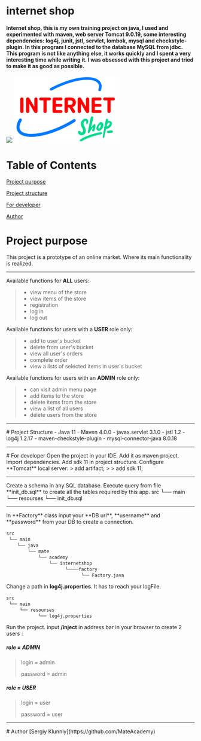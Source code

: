 <h1>internet shop
 
<h4>Internet shop, this is my own training project on java, I used and experimented with maven, 
web server Tomcat 9.0.19, some interesting dependencies: log4j, junit, jstl, servlet, lombok, 
mysql and checkstyle-plugin. In this program I connected to the database MySQL from jdbc. 
This program is not like anything else, it works quickly and I spent a very interesting time 
while writing it. I was obsessed with this project and tried to make it as good as possible.</h4>    

 
![](
https://camo.githubusercontent.com/6665a0c8ffeaf2c0caf52baeab22d63849fcbf86/68747470733a2f2f696d672e736869656c64732e696f2f6769746875622f6c616e6775616765732f746f702f53657267697941676565762f696e7465726e65746d61726b6574)
![](https://github.com/MateAcademy/internetshop/blob/26/src/main/webapp/WEB-INF/images/internetshop.png)
# Table of Contents
[Project purpose](#purpose)

[Project structure](#structure)

[For developer](#developer-start)

[Author](#author)


# <a name="purpose"></a>Project purpose
This project is a prototype of an online market. 
Where its main functionality is realized.
<hr>

Available functions for **ALL** users: 
 >- view menu of the store
 >- view items of the store
 >- registration
 >- log in
 >- log out
 
 Available functions for users with a **USER** role only: 
 >- add to user's bucket
 >- delete from user's bucket
 >- view all user's orders
 >- complete order
 >- view a lists of selected items in user`s bucket
 
 Available functions for users with an **ADMIN** role only:
 >- can visit admin menu page
 >- add items to the store
 >- delete items from the store
 >- view a list of all users
 >- delete users from the store
<hr>
# <a name="structure"></a>Project Structure
- Java 11
- Maven 4.0.0
- javax.servlet 3.1.0
- jstl 1.2
- log4j 1.2.17
- maven-checkstyle-plugin
- mysql-connector-java 8.0.18
<hr>
# <a name="developer-start"></a>For developer
Open the project in your IDE.
Add it as maven project.
Import dependencies.
Add sdk 11 in project structure.
Configure **Tomcat** local server:
> add artifact;
>
> add sdk 11;
<hr>
Create a schema in any SQL database.
Execute query from file **init_db.sql** to create all the tables required by this app.
    src                 
     └── main            
         └── resourses        
                └── init_db.sql 
     
<hr>
In **Factory** class input your **DB url**, **username** and **password** from your DB to create a connection.

    src                 
     └── main            
        └── java        
            └── mate
                └── academy
                    └── internetshop
                          └────factory
                                └── Factory.java
     
Change a path in **log4j.properties**. It has to reach your logFile.

    src                 
     └── main            
         └── resourses        
                └── log4j.properties 
Run the project.
input **/inject** in address bar in your browser to create 2 users :
##### role = ADMIN
>login = admin
>
>password = admin
>
##### role = USER
>login = user
>
>password = user
<hr>
# <a name="authors"></a>Author
 [Sergiy Klunniy](https://github.com/MateAcademy)
